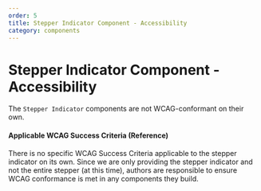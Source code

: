 ```yaml
---
order: 5
title: Stepper Indicator Component - Accessibility
category: components
---
```


# Stepper Indicator Component - Accessibility

The `Stepper Indicator` components are not WCAG-conformant on their own.

#### Applicable WCAG Success Criteria (Reference)

There is no specific WCAG Success Criteria applicable to the stepper indicator on its own. Since we are only providing the stepper indicator and not the entire stepper (at this time), authors are responsible to ensure WCAG conformance is met in any components they build.